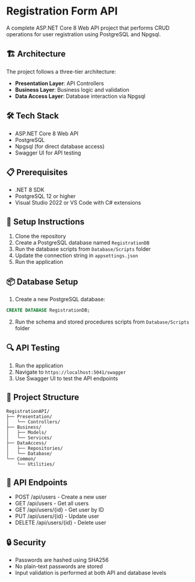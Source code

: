 # Registration Form API

A complete ASP.NET Core 8 Web API project that performs CRUD operations for user registration using PostgreSQL and Npgsql.

## 🏗️ Architecture

The project follows a three-tier architecture:
- **Presentation Layer**: API Controllers
- **Business Layer**: Business logic and validation
- **Data Access Layer**: Database interaction via Npgsql

## 🛠️ Tech Stack

- ASP.NET Core 8 Web API
- PostgreSQL
- Npgsql (for direct database access)
- Swagger UI for API testing

## 📋 Prerequisites

- .NET 8 SDK
- PostgreSQL 12 or higher
- Visual Studio 2022 or VS Code with C# extensions

## 🚀 Setup Instructions

1. Clone the repository
2. Create a PostgreSQL database named `RegistrationDB`
3. Run the database scripts from `Database/Scripts` folder
4. Update the connection string in `appsettings.json`
5. Run the application

## 📦 Database Setup

1. Create a new PostgreSQL database:
```sql
CREATE DATABASE RegistrationDB;
```

2. Run the schema and stored procedures scripts from `Database/Scripts` folder

## 🔍 API Testing

1. Run the application
2. Navigate to `https://localhost:5041/swagger`
3. Use Swagger UI to test the API endpoints

## 📁 Project Structure

```
RegistrationAPI/
├── Presentation/
│   └── Controllers/
├── Business/
│   ├── Models/
│   └── Services/
├── DataAccess/
│   ├── Repositories/
│   └── Database/
└── Common/
    └── Utilities/
```

## 📝 API Endpoints

- POST /api/users - Create a new user
- GET /api/users - Get all users
- GET /api/users/{id} - Get user by ID
- PUT /api/users/{id} - Update user
- DELETE /api/users/{id} - Delete user

## 🔒 Security

- Passwords are hashed using SHA256
- No plain-text passwords are stored
- Input validation is performed at both API and database levels
